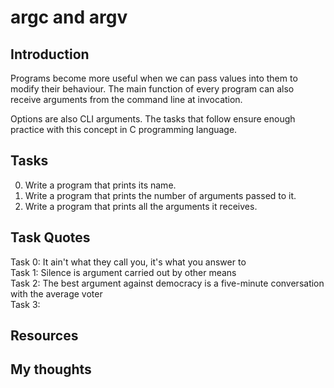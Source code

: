 # argc and argv

## Introduction
Programs become more useful when we can pass values into them
to modify their behaviour. The main function of every program
can also receive arguments from the command line at invocation.

Options are also CLI arguments. The tasks that follow ensure 
enough practice with this concept in C programming language.

## Tasks
0. Write a program that prints its name.  
1. Write a program that prints the number of arguments passed to it.  
2. Write a program that prints all the arguments it receives.

## Task Quotes
Task 0: It ain't what they call you, it's what you answer to  
Task 1: Silence is argument carried out by other means  
Task 2: The best argument against democracy is a five-minute conversation with the average voter  
Task 3:

## Resources

## My thoughts
